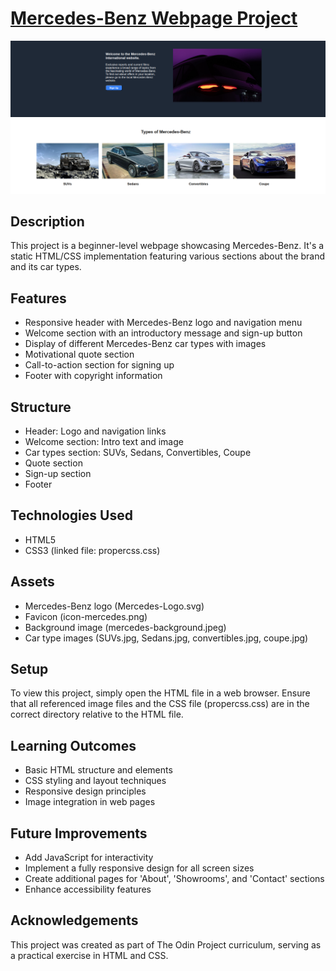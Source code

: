 # <a href="https://a07k.github.io/Mercedes/">Mercedes-Benz Webpage Project</a>
<img src="merc.png" alt="Game">

  <h2>Description</h2>
    <p>This project is a beginner-level webpage showcasing Mercedes-Benz. It's a static HTML/CSS implementation featuring various sections about the brand and its car types.</p>

  <h2>Features</h2>
    <ul>
        <li>Responsive header with Mercedes-Benz logo and navigation menu</li>
        <li>Welcome section with an introductory message and sign-up button</li>
        <li>Display of different Mercedes-Benz car types with images</li>
        <li>Motivational quote section</li>
        <li>Call-to-action section for signing up</li>
        <li>Footer with copyright information</li>
    </ul>
    <h2>Structure</h2>
    <ul>
        <li>Header: Logo and navigation links</li>
        <li>Welcome section: Intro text and image</li>
        <li>Car types section: SUVs, Sedans, Convertibles, Coupe</li>
        <li>Quote section</li>
        <li>Sign-up section</li>
        <li>Footer</li>
    </ul>
    <h2>Technologies Used</h2>
    <ul>
        <li>HTML5</li>
        <li>CSS3 (linked file: propercss.css)</li>
    </ul>
    <h2>Assets</h2>
    <ul>
        <li>Mercedes-Benz logo (Mercedes-Logo.svg)</li>
        <li>Favicon (icon-mercedes.png)</li>
        <li>Background image (mercedes-background.jpeg)</li>
        <li>Car type images (SUVs.jpg, Sedans.jpg, convertibles.jpg, coupe.jpg)</li>
    </ul>
    <h2>Setup</h2>
    <p>To view this project, simply open the HTML file in a web browser. Ensure that all referenced image files and the CSS file (propercss.css) are in the correct directory relative to the HTML file.</p>
    <h2>Learning Outcomes</h2>
    <ul>
        <li>Basic HTML structure and elements</li>
        <li>CSS styling and layout techniques</li>
        <li>Responsive design principles</li>
        <li>Image integration in web pages</li>
    </ul>
    <h2>Future Improvements</h2>
    <ul>
        <li>Add JavaScript for interactivity</li>
        <li>Implement a fully responsive design for all screen sizes</li>
        <li>Create additional pages for 'About', 'Showrooms', and 'Contact' sections</li>
        <li>Enhance accessibility features</li>
    </ul>

  <h2>Acknowledgements</h2>
    <p>This project was created as part of The Odin Project curriculum, serving as a practical exercise in HTML and CSS.</p>
